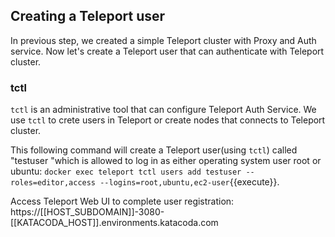 


## Creating a Teleport user

In previous step, we created a simple Teleport cluster with Proxy and Auth service. Now let's create a Teleport user that can authenticate with Teleport cluster.

### tctl
`tctl` is an administrative tool that can configure Teleport Auth Service. We use `tctl` to crete users in Teleport or create nodes that connects to Teleport cluster.


This following command will create a Teleport user(using `tctl`) called "testuser "which is allowed to log in as either operating system user root or ubuntu:
`docker exec teleport tctl users add testuser --roles=editor,access --logins=root,ubuntu,ec2-user`{{execute}}.


Access Teleport Web UI to complete user registration:
https://[[HOST_SUBDOMAIN]]-3080-[[KATACODA_HOST]].environments.katacoda.com